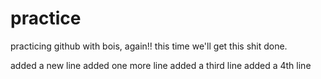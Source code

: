 # practice
practicing github with bois, again!! this time we'll get this shit done.

added a new line
added one more line
added a third line
added a 4th line 